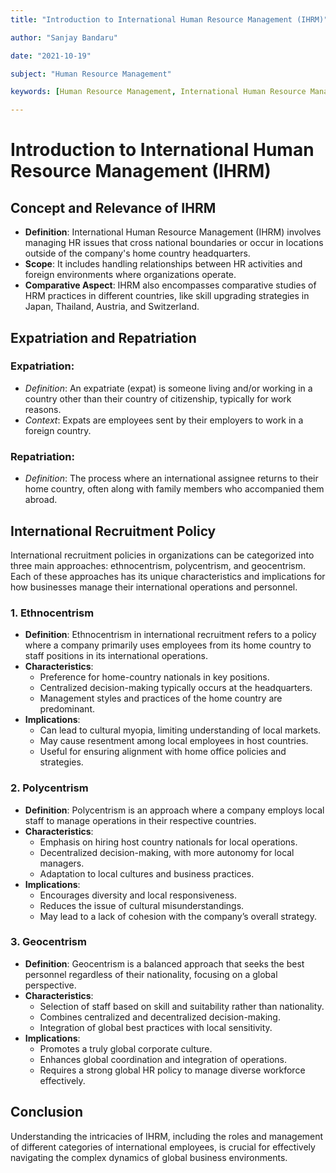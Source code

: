 ```yaml
---
title: "Introduction to International Human Resource Management (IHRM)"

author: "Sanjay Bandaru"

date: "2021-10-19"

subject: "Human Resource Management"

keywords: [Human Resource Management, International Human Resource Management, IHRM, HRM, HR, Management, LMS, Learning, VU, Virtual University]

---
```


<!-- International Human Resource Management (IHRM) is a set of practices and strategies that organizations use to manage their employees around the world. It goes beyond the scope of managing people within a single country by incorporating various international complexities including cultural, legal, political, and economic differences.

### Key Components of IHRM

1. **Global Talent Acquisition and Mobility**: This involves recruiting and selecting employees to work in various locations around the world. It also includes the process of moving employees between different countries, known as expatriation and repatriation.

2. **Training and Development**: Training programs need to be tailored to ensure that employees have the necessary skills to perform in diverse environments. This also includes cultural training to help expatriates adjust to new environments.

3. **Performance Management**: Performance standards may vary across borders. IHRM establishes consistent criteria for evaluating performance while also respecting local norms and expectations.

4. **Compensation and Benefits**: Compensation packages need to be competitive and comply with local laws and customs. This can include housing allowances, cost of living adjustments, and tax equalization policies for employees working abroad.

5. **Legal Compliance and Employee Relations**: Navigating the laws and regulations of multiple countries is a complex task. International HR must ensure compliance with local labor laws and maintain positive relations with both local and international employees.

6. **Cultural Sensitivity and Diversity Management**: Recognizing and respecting cultural differences is crucial. HR must foster an inclusive -->

# Introduction to International Human Resource Management (IHRM)

## Concept and Relevance of IHRM
- **Definition**: International Human Resource Management (IHRM) involves managing HR issues that cross national boundaries or occur in locations outside of the company's home country headquarters.
- **Scope**: It includes handling relationships between HR activities and foreign environments where organizations operate.
- **Comparative Aspect**: IHRM also encompasses comparative studies of HRM practices in different countries, like skill upgrading strategies in Japan, Thailand, Austria, and Switzerland.

## Expatriation and Repatriation
### **Expatriation**:
   * *Definition*: An expatriate (expat) is someone living and/or working in a country other than their country of citizenship, typically for work reasons.
   * *Context*: Expats are employees sent by their employers to work in a foreign country.
### **Repatriation**:
   * *Definition*: The process where an international assignee returns to their home country, often along with family members who accompanied them abroad.

## International Recruitment Policy

International recruitment policies in organizations can be categorized into three main approaches: ethnocentrism, polycentrism, and geocentrism. Each of these approaches has its unique characteristics and implications for how businesses manage their international operations and personnel.

### 1. Ethnocentrism
- **Definition**: Ethnocentrism in international recruitment refers to a policy where a company primarily uses employees from its home country to staff positions in its international operations.
- **Characteristics**:
   * Preference for home-country nationals in key positions.
   * Centralized decision-making typically occurs at the headquarters.
   * Management styles and practices of the home country are predominant.
- **Implications**:
   * Can lead to cultural myopia, limiting understanding of local markets.
   * May cause resentment among local employees in host countries.
   * Useful for ensuring alignment with home office policies and strategies.

### 2. Polycentrism
- **Definition**: Polycentrism is an approach where a company employs local staff to manage operations in their respective countries.
- **Characteristics**:
   * Emphasis on hiring host country nationals for local operations.
   * Decentralized decision-making, with more autonomy for local managers.
   * Adaptation to local cultures and business practices.
- **Implications**:
   * Encourages diversity and local responsiveness.
   * Reduces the issue of cultural misunderstandings.
   * May lead to a lack of cohesion with the company’s overall strategy.

### 3. Geocentrism
- **Definition**: Geocentrism is a balanced approach that seeks the best personnel regardless of their nationality, focusing on a global perspective.
- **Characteristics**:
   * Selection of staff based on skill and suitability rather than nationality.
   * Combines centralized and decentralized decision-making.
   * Integration of global best practices with local sensitivity.
- **Implications**:
   * Promotes a truly global corporate culture.
   * Enhances global coordination and integration of operations.
   * Requires a strong global HR policy to manage diverse workforce effectively.

## Conclusion
Understanding the intricacies of IHRM, including the roles and management of different categories of international employees, is crucial for effectively navigating the complex dynamics of global business environments.